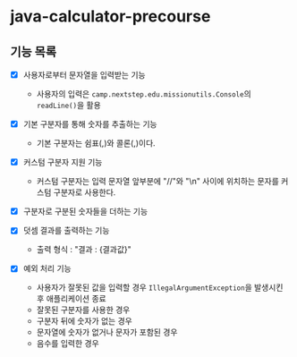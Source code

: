 # java-calculator-precourse

## 기능 목록

- [x] 사용자로부터 문자열을 입력받는 기능
    - 사용자의 입력은 `camp.nextstep.edu.missionutils.Console`의 `readLine()`을 활용


- [x] 기본 구분자를 통해 숫자를 추출하는 기능
    - 기본 구분자는 쉼표(,)와 콜론(,)이다.


- [x] 커스텀 구분자 지원 기능
    - 커스텀 구분자는 입력 문자열 앞부분에 "//"와 "\n" 사이에 위치하는 문자를 커스텀 구분자로 사용한다.


- [x] 구분자로 구분된 숫자들을 더하는 기능


- [x] 덧셈 결과를 출력하는 기능
    - 출력 형식 : "결과 : {결과값}"


- [x] 예외 처리 기능
    - 사용자가 잘못된 값을 입력할 경우 `IllegalArgumentException`을 발생시킨 후 애플리케이션 종료
    - 잘못된 구분자를 사용한 경우
    - 구분자 뒤에 숫자가 없는 경우
    - 문자열에 숫자가 없거나 문자가 포함된 경우
    - 음수를 입력한 경우
